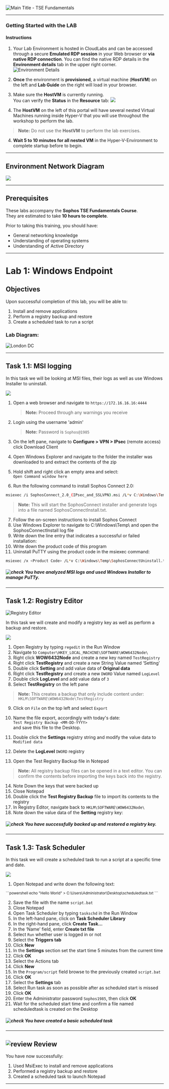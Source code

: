 ![Main Title - TSE Fundamentals](JPG/Sophos-Support---TSE-Fundamentals.png)
***
### Getting Started with the LAB
#### Instructions

1. Your Lab Environment is hosted in CloudLabs and can be accessed through a secure **Emulated RDP session** in your Web browser or **via native RDP connection**. 
You can find the native RDP details in the **Environment details** tab in the upper right corner. 
![Environment Details ](JPG/Environment%20Details2%20.png)

2. **Once** the environment is **provisioned**, a virtual machine (**HostVM**) on the left and **Lab Guide** on the right will load in your browser.   

3. Make sure the **HostVM** is currently running.  
You can verify the **Status** in the **Resource** tab:
![](JPG/Resource%20Running.png)

3. The **HostVM** on the left of this portal will have several nested Virtual Machines running inside Hyper-V that you will use throughout the workshop to perform the lab. 

> **Note:** Do not use the **HostVM** to perform the lab exercises.

4. **Wait 5 to 10 minutes for all nested VM** in the Hyper-V-Environment to complete startup before to begin.



***

## Environment Network Diagram 

![](JPG/Lab%20Diagram-%20Nice.png)

***

## Prerequisites
These labs accompany the **Sophos TSE Fundamentals Course**.   
They are estimated to take **10 hours to complete**.

Prior to taking this training, you should have: 
* General networking knowledge
* Understanding of operating systems
* Understanding of Active Directory



***
# **Lab 1: Windows Endpoint**

## Objectives
Upon successful completion of this lab, you will be able to:

1. Install and remove applications
2. Perform a registry backup and restore
3. Create a scheduled task to run a script

### Lab Diagram:
![London DC](JPG/London%20DC%202.png)

***

## **Task 1.1: MSI logging**

In this task we will be looking at MSI files, their logs as well as use Windows
Installer to uninstall.

![](JPG/London%20DC%204.png)
1. Open a web browser and navigate to `https://172.16.16.16:4444`

    >**Note:** Proceed through any warnings you receive
2. Login using the username 'admin'

    >**Note:** Password is `Sophos@1985`
    
3. On the left pane, navigate to **Configure > VPN > IPsec** (remote access)    
click Download Client 

4. Open Windows Explorer and navigate to the folder the installer was downloaded to and extract the contents of the zip

5. Hold shift and right click an empty area and select:  
 `Open Command window here`
6. Run the following command to install Sophos Connect 2.0:
```bash
msiexec /i SophosConnect_2.0_(IPsec_and_SSLVPN).msi /L*v C:\Windows\Temp\SophosConnectInstall.txt
```
 
  >**Note:** This will start the SophosConnect installer and generate logs into a file named SophosConnectInstall.txt.
  
 7. Follow the on-screen instructions to install Sophos Connect
 8. Use Windows Explorer to navigate to C:\Windows\Temp\ and open the SophosConnectInstall log file
 9. Write down the line entry that indicates a successful or failed installation:
 10. Write down the product code of this program
 11. Uninstall PuTTY using the product code in the msiexec command: 
```bash
msiexec /x <Product Code> /L*v C:\Windows\Temp\SophosConnectUninstall.txt
```

##### ![check](JPG/pngegg%20(1).png) You have analyzed MSI logs and used Windows Installer to manage PuTTy.

***

<div style='page-break-after: always'></div>


## **Task 1.2: Registry Editor**
![Registry Editor](JPG/Regstry_Editor.png)

In this task we will create and modify a registry key as well as perform
a backup and restore.

![](JPG/London%20DC%204.png)
1. Open Registry by typing <inject key="Suffix" />`regedit` in the Run Window
2. Navigate to `Computer\HKEY_LOCAL_MACHINE\SOFTWARE\WOW6432Node\`
3. Right click **WOW6432Node** and create a new key named `TestRegistry`
4. Right click **TestRegistry** and create a new String Value named ‘Setting’
5. Double click **Setting** and add value data of **Original data**
6. Right click **TestRegistry** and create a new `DWORD` Value named `LogLevel`
7. Double click **LogLevel** and add value data of `3`
8. Select **TestRegistry** on the left pane 
>**Note:** This creates a backup that only include content under:   
`HKLM\SOFTWARE\WOW6432Node\TestRegistry`

9. Click on `File` on the top left and select `Export`
10. Name the file export, accordingly with today's date:  
 `Test Registry Backup <MM-DD-YYYY>`  
 and save this file to the Desktop.

11. Double click the **Settings** registry string and modify the value data to `Modified data`
12. Delete the **LogLevel** `DWORD` registry
13. Open the Test Registry Backup file in Notepad

> **Note:** All registry backup files can be opened in a text editor. You can confirm the contents before importing the keys back into the registry.

14. Note Down the keys that were backed up
15. Close Notepad
16. Double click the **Test Registry Backup** file to import its contents to the registry
17. In Registry Editor, navigate back to `HKLM\SOFTWARE\WOW6432Node\`
18. Note down the value data of the **Setting** registry key: 

##### ![check](JPG/pngegg%20(1).png) You have successfully backed up and restored a registry key.

***

## **Task 1.3: Task Scheduler**
In this task we will create a scheduled task to run a script at a specific time and date.

![](JPG/London%20DC%204.png)

1. Open Notepad and write down the following text:
<small>
```powershell  
echo "Hello World" > C:\Users\Administrator\Desktop\scheduledtask.txt
```
</small>

2. Save the file with the name `script.bat`
3. Close Notepad
4. Open Task Scheduler by typing `taskschd` in the Run Window 
5. In the left-hand pane, click on **Task Scheduler Library** 
6. In the right-hand pane, click **Create Task…** 
7. In the ‘Name’ field, enter **Create txt file** 
8. Select `Run` whether user is logged in or not 
9. Select the **Triggers tab** 
10. Click **New** 
11. In the **Settings** section set the start time 5 minutes from the current time 
12. Click **OK**
13. Select the Actions tab 
14. Click **New** 
15. In the `Program/script` field browse to the previously created `script.bat` 
16. Click **OK** 
17. Select the **Settings** tab 
18. Select Run task as soon as possible after as scheduled start is missed 
19. Click **OK** 
20. Enter the Administrator password `Sophos1985`, then click **OK** 
21. Wait for the scheduled start time and confirm a file named scheduledtask is created on the Desktop 
  
##### ![check](JPG/pngegg%20(1).png) You have created a basic scheduled task 

***

## ![review](JPG/Review%2048.png) Review  ##

You have now successfully: 
1.	Used MsiExec to install and remove applications 
2.	Performed a registry backup and restore 
3.	Created a scheduled task to launch Notepad 

***




